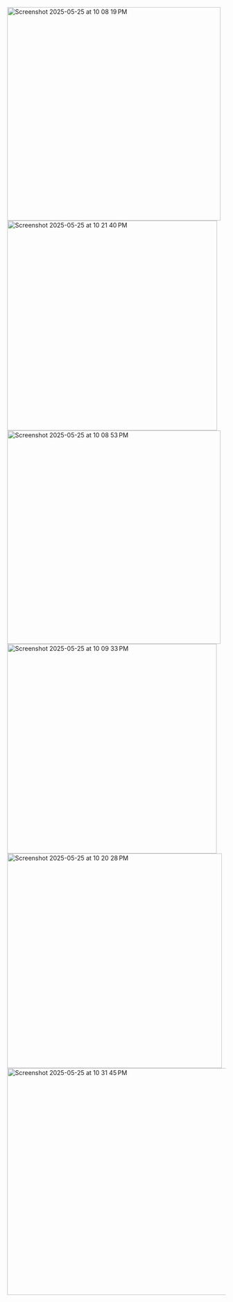 
<img width="492" alt="Screenshot 2025-05-25 at 10 08 19 PM" src="https://github.com/user-attachments/assets/bea715df-61e6-4084-b94a-9a2662226b6b" />
<img width="484" alt="Screenshot 2025-05-25 at 10 21 40 PM" src="https://github.com/user-attachments/assets/756e4e2b-e95d-44e1-b005-515e8253c127" />
<img width="492" alt="Screenshot 2025-05-25 at 10 08 53 PM" src="https://github.com/user-attachments/assets/8eb811b9-330b-4b8f-9912-08601797385f" />
<img width="483" alt="Screenshot 2025-05-25 at 10 09 33 PM" src="https://github.com/user-attachments/assets/dac2edf6-c950-43fa-9a4e-7683a1baeb55" />
<img width="495" alt="Screenshot 2025-05-25 at 10 20 28 PM" src="https://github.com/user-attachments/assets/6dcd9cd3-1d14-4fe7-8b7d-aabf7e1bdcc9" />
<img width="523" alt="Screenshot 2025-05-25 at 10 31 45 PM" src="https://github.com/user-attachments/assets/dfc6707a-13f0-4f98-a1e3-047356e505bd" />
